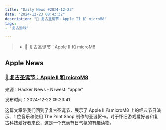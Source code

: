 ```yaml
---
title: "Daily News #2024-12-23"
date: "2024-12-23 08:42:32"
description: "🎄 复古圣诞节：Apple II 和 microM8"
tags: 
- '复古游戏'

---
```


> - 🎄 复古圣诞节：Apple II 和 microM8

## Apple News

### [🎄 复古圣诞节：Apple II 和 microM8](https://paleotronic.com/2023/12/19/spending-a-retro-christmas-with-microm8/)

来源：Hacker News - Newest: "apple"

发布时间：2024-12-22 09:23:41

这篇文章带我们回到了复古圣诞节，展示了 Apple II 和 microM8 上的经典节日演示、1 位音乐和使用 The Print Shop 制作的圣诞贺卡。对于怀旧游戏爱好者和复古科技爱好者来说，这是一个充满节日气氛的有趣读物。

